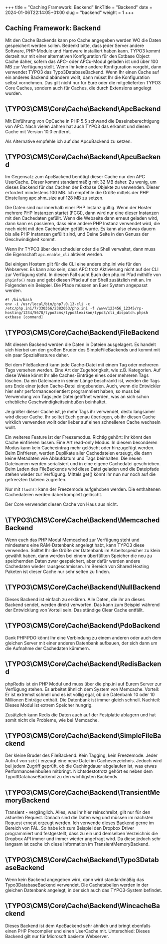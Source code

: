 +++
title = "Caching Framework: Backend"
linkTitle = "Backend"
date = 2024-01-06T22:14:05+01:00
slug = "backend"
weight = 1
+++

## Caching Framework: Backend

Mit den Cache Backends kann pro Cache angegeben werden WO die Daten gespeichert werden
sollen. Bedenkt bitte, dass jeder Server andere Software, PHP-Module und Hardware
installiert haben kann. TYPO3 kommt derzeit nur mit einer alternativen Konfiguration 
für den Extbase Object Cache daher, sofern das APC- oder APCu-Modul geladen ist und
über 100 MB zur Verfügung stellt. Wenn Ihr keine andere Konfiguration vorgebt, dann
verwendet TYPO3 das Typo3DatabaseBackend. Wenn Ihr einen Cache auf ein anderes Backend 
abändern wollt, dann müsst Ihr die Konfiguration selbst vornehmen. Das gilt nicht nur
für Eure oder die mitgelieferten TYPO3 Core Caches, sondern auch für Caches, die durch
Extensions angelegt wurden.

## \TYPO3\CMS\Core\Cache\Backend\ApcBackend

Mit Einführung von OpCache in PHP 5.5 schwand die Daseinsberechtigung von APC. Nach vielen
Jahren hat auch TYPO3 das erkannt und diesen Cache mit Version 10.0 entfernt.

Als Alternative empfehle ich auf das ApcuBackend zu setzen.

## \TYPO3\CMS\Core\Cache\Backend\ApcuBackend

Im Gegensatz zum ApcBackend benötigt dieser Cache nur den APC UserCache. Dieser kommt
standardmäßig mit 32 MB daher. Zu wenig, um dieses Backend für das Cachen der Extbase
Objekte zu verwenden. Dieser erfordert mindestens 100 MB. Ich empfehle die Größe mittels
der PHP Einstellung apc.shm_size auf 128 MB zu setzen.

Die Daten sind nur innerhalb einer PHP Instanz gültig. Wenn der Hoster mehrere PHP
Instanzen startet (FCGI), dann wird nur eine dieser Instanzen mit den Cachedaten gefüllt.
Wenn die Webseite dann erneut geladen wird, dann kann es passieren, dass eine andere PHP
Instanz verwendet wird, die noch nicht mit den Cachedaten gefüllt wurde. Es kann also 
etwas dauern bis alle PHP Instanzen gefüllt sind, und Deine Seite in den Genuss der
Geschwindigkeit kommt.

Wenn ihr TYPO3 über den scheduler oder die Shell verwaltet, dann muss die Eigenschaft
`apc.enable_cli` aktiviet werden.

Bei einigen Hostern gilt für die CLI eine andere php.ini wie für den Webserver. Es kann
also sein, dass APC trotz Aktivierung nicht auf der CLI zur Verfügung steht. In diesem
Fall sucht Euch den php.ini Pfad mithilfe von `phpinfo()` raus und gebt diesen Pfad auf der
Shell zusätzlich mit an. Im Folgenden ein Beispiel. Die Pfade müssen an Euer System
angepasst werden.

```shell
#! /bin/bash
env -i /usr/local/bin/php7.0.13-cli -c /etc/php.ini/7/330366/2382053/php.ini -f /www/123456_12345/rp-hosting/1234/5678/typo3cms/typo3lexikon/typo3/cli_dispatch.phpsh extbase [command]
```

## \TYPO3\CMS\Core\Cache\Backend\FileBackend

Mit diesem Backend werden die Daten in Dateien ausgelagert. Es handelt sich hierbei um
den großen Bruder des SimpleFileBackends und kommt mit ein paar Spezialfeatures daher.

Bei dem FileBackend kann jede Cache-Datei mit einem Tag oder mehreren Tags versehen
werden. Eine Art der Zugehörigkeit, wie z.B. Kategorien. Auf diese Weise könnt Ihr alle 
Caches-Einträge eines oder mehreren Tags löschen. Da ein Dateiname in seiner Länge 
beschränkt ist, werden die Tags ans Ende einer jeden Cache-Datei eingebunden. Auch,
wenn die Entwickler hier sehr performanceorientiert programmiert haben, so muss bei 
Verwendung von Tags jede Datei geöffnet werden, was an sich schon erhebliche
Geschwindigkeitseinbußen beinhaltet.

Je größer dieser Cache ist, je mehr Tags ihr verwendet, desto langsamer wird dieser 
Cache. Ihr solltet Euch genau überlegen, ob ihr diesen Cache wirklich verwenden wollt 
oder lieber auf einen schnelleren Cache wechseln wollt.

Ein weiteres Feature ist der Freezemodus. Richtig gehört: Ihr könnt den Cache einfrieren
lassen. Eine Art read-only Modus. In diesem besonderen Modus kann kein Cacheeintrag
mehr gelöscht oder hinzugefügt werden. Beim Einfrieren, werden Duplikate aller
Cachedateien erzeugt, die dann keine Metadaten wie Ablaufdatum und Tags beinhalten.
Die neuen Dateinamen werden serialisiert und in eine eigene Cachedatei geschrieben. 
Beim Laden des FileBackends wird diese Datei geladen und die Dateipfade stehen wieder
zur Verfügung. Mittels get() könnt ihr nun nur noch auf die gefreezten Dateien zugreifen.

Nur mit `flush()` kann der Freezemode aufgehoben werden. Die enthaltenen Cachedateien
werden dabei komplett gelöscht.

Der Core verwendet diesen Cache von Haus aus nicht.

## \TYPO3\CMS\Core\Cache\Backend\MemcachedBackend

Wenn euch das PHP Modul Memcached zur Verfügung steht und mindestens eine RAM-Datenbank
angelegt habt, kann TYPO3 diese verwenden. Solltet Ihr die Größe der Datenbank im
Arbeitsspeicher zu klein gewählt haben, dann werden bei einem überfüllten Speicher 
die neu zu speichernden Daten zwar gespeichert, aber dafür werden andere Cachedaten
wieder rausgeschmissen. Im Bereich von Shared Hosting Paketen ist dieser Cache nur sehr
selten zu finden.

## \TYPO3\CMS\Core\Cache\Backend\NullBackend

Dieses Backend ist einfach zu erklären. Alle Daten, die ihr an dieses Backend sendet,
werden direkt verworfen. Das kann zum Beispiel während der Entwicklung von Vorteil sein.
Das ständige Clear Cache entfällt.

## \TYPO3\CMS\Core\Cache\Backend\PdoBackend

Dank PHP:PDO könnt Ihr eine Verbindung zu einem anderen oder auch dem gleichen Server
mit einer anderen Datenbank aufbauen, der sich dann um die Aufnahme der Cachedaten 
kümmern.

## \TYPO3\CMS\Core\Cache\Backend\RedisBackend

phpRedis ist ein PHP Modul und muss über die php.ini auf Eurem Server zur Verfügung
stehen. Es arbeitet ähnlich dem System von Memcache. Vorteil: Er ist extremst schnell
und es ist völlig egal, ob die Datenbank 10 oder 10 Millionen Einträge enthält.
Die Datenbank ist immer gleich schnell. Nachteil: Dieses Modul ist extrem Speicher 
hungrig.

Zusätzlich kann Redis die Daten auch auf der Festplatte ablagern und hat somit nicht 
die Probleme, wie bei Memcache.

## \TYPO3\CMS\Core\Cache\Backend\SimpleFileBackend

Der kleine Bruder des FileBackend. Kein Tagging, kein Freezemode. Jeder Aufruf von
`set()` erzeugt eine neue Datei im Cacheverzeichnis. Jedoch wird bei jedem Zugriff
geprüft, ob die Cachingdauer abgelaufen ist, was etwas Performanceeinbußen mitbringt.
Nichtsdestotrotz gehört es neben dem Typo3DatabaseBackend zu den wichtigsten Backends.

## \TYPO3\CMS\Core\Cache\Backend\TransientMemoryBackend

Transient - vergänglich. Alles, was ihr hier reinschreibt, gilt nur für den aktuellen 
Request. Danach sind die Daten weg und müssen im nächsten Request erneut erzeugt
werden. Ich verwende dieses Backend gerne im Bereich von FAL. So habe ich zum Beispiel
den Dropbox Driver programmiert und festgestellt, dass zu ein und demselben Verzeichnis
die Dropbox API immer und immer wieder angefragt wird. Da diese jedoch sehr langsam ist
cache ich diese Information im TransientMemoryBackend.

## \TYPO3\CMS\Core\Cache\Backend\Typo3DatabaseBackend

Wenn kein Backend angegeben wird, dann wird standardmäßig das Typo3DatabaseBackend
verwendet. Die Cachetabellen werden in der gleichen Datenbank angelegt, in der sich
auch das TYPO3-System befindet.

## \TYPO3\CMS\Core\Cache\Backend\WincacheBackend

Dieses Backend ist dem ApcBackend sehr ähnlich und bringt ebenfalls einen PHP 
Precompiler und einen UserCache mit. Unterschied: Dieses Backend gilt nur für
Microsoft basierte Webserver.
